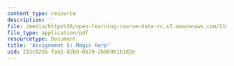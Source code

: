 ```yaml
---
content_type: resource
description: ''
file: /media/https%3A/open-learning-course-data-rc.s3.amazonaws.com/21m-385-interactive-music-systems-fall-2016/215c820afa6182b08b792b069b1b1d2e_MIT21M_385F16_pset5.pdf
file_type: application/pdf
resourcetype: Document
title: 'Assignment 5: Magic Harp'
uid: 215c820a-fa61-82b0-8b79-2b069b1b1d2e
---
```

